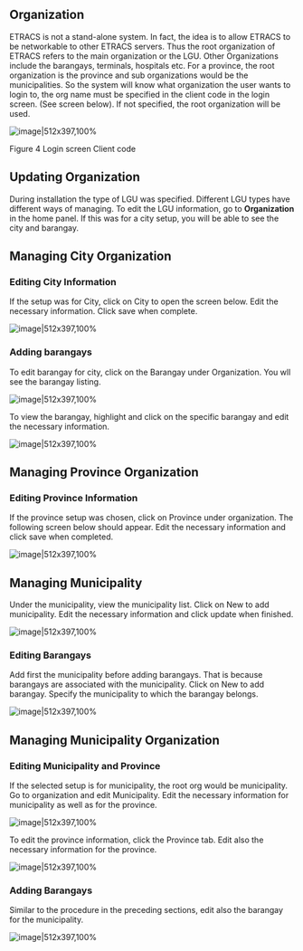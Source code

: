 ## Organization

ETRACS is not a stand-alone system. In fact, the idea is to allow ETRACS
to be networkable to other ETRACS servers. Thus the root organization of
ETRACS refers to the main organization or the LGU. Other Organizations
include the barangays, terminals, hospitals etc. For a province, the
root organization is the province and sub organizations would be the
municipalities. So the system will know what organization the user wants
to login to, the org name must be specified in the client code in the
login screen. (See screen below). If not specified, the root
organization will be used.

![image|512x397,100%](images\image37.png)
<!-- <img src="images\image37.png" style="width:3.74628in;height:1.61458in" /> -->

Figure 4 Login screen Client code

## Updating Organization

During installation the type of LGU was specified. Different LGU types
have different ways of managing. To edit the LGU information, go to
**Organization** in the home panel. If this was for a city setup, you
will be able to see the city and barangay.

## Managing City Organization

### Editing City Information

If the setup was for City, click on City to open the screen below. Edit
the necessary information. Click save when complete.

![image|512x397,100%](images\image38.png)
<!-- <img src="images\image38.png" style="width:2.67517in;height:2.52251in" /> -->

### Adding barangays

To edit barangay for city, click on the Barangay under Organization. You
wll see the barangay listing.

![image|512x397,100%](images\image39.png)
<!-- <img src="images\image39.png" style="width:5.07517in;height:1.07263in" /> -->

To view the barangay, highlight and click on the specific barangay and
edit the necessary information.

![image|512x397,100%](images\image40.png)
<!-- <img src="images\image40.png" style="width:3.07517in;height:2.41454in" /> -->

## Managing Province Organization

### Editing Province Information

If the province setup was chosen, click on Province under organization.
The following screen below should appear. Edit the necessary information
and click save when completed.

![image|512x397,100%](images\image41.png)
<!-- <img src="images\image41.png" style="width:3.23517in;height:2.0904in" /> -->

## Managing Municipality

Under the municipality, view the municipality list. Click on New to add
municipality. Edit the necessary information and click update when
finished.

![image|512x397,100%](images\image42.png)
<!-- <img src="images\image42.png" style="width:3.27517in;height:2.34726in" /> -->

### Editing Barangays

Add first the municipality before adding barangays. That is because
barangays are associated with the municipality. Click on New to add
barangay. Specify the municipality to which the barangay belongs.

![image|512x397,100%](images\image43.png)
<!-- <img src="images\image43.png" style="width:2.85705in;height:2.24in" /> -->

## Managing Municipality Organization

### Editing Municipality and Province

If the selected setup is for municipality, the root org would be
municipality. Go to organization and edit Municipality. Edit the
necessary information for municipality as well as for the province.

![image|512x397,100%](images\image44.png)
<!-- <img src="images\image44.png" style="width:4.06945in;height:2.648in" /> -->

To edit the province information, click the Province tab. Edit also the
necessary information for the province.

![image|512x397,100%](images\image45.png)
<!-- <img src="images\image45.png" style="width:3.53917in;height:2.63364in" /> -->

### Adding Barangays

Similar to the procedure in the preceding sections, edit also the
barangay for the municipality.

![image|512x397,100%](images\image46.png)
<!-- <img src="images\image46.png" style="width:2.87517in;height:2.16267in" /> -->
